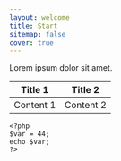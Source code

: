 ```yaml
---
layout: welcome
title: Start
sitemap: false
cover: true
---
```


Lorem ipsum dolor sit amet. 

|Title 1|Title 2|
|--|--|
|Content 1|Content 2|

    <?php
    $var = 44;
    echo $var;
    ?>

